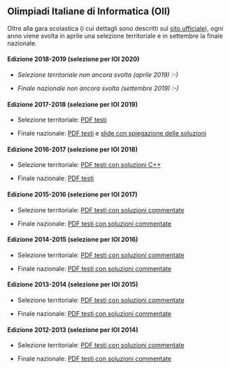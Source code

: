 ## Olimpiadi Italiane di Informatica (OII)
Oltre alla gara scolastica (i cui dettagli sono descritti sul [sito ufficiale](https://www.olimpiadi-informatica.it/)), ogni anno viene svolta in aprile una selezione territoriale e in settembre la finale nazionale.

#### Edizione 2018-2019 (selezione per IOI 2020)

- *Selezione territoriale non ancora svolta (aprile 2019) :-)*

- *Finale nazionale non ancora svolta (settembre 2019) :-)*

#### Edizione 2017-2018 (selezione per IOI 2019)

- Selezione territoriale: [PDF testi](/resources/2018_Territoriali.pdf)

- Finale nazionale: [PDF testi](/resources/2018_Nazionali_testi.pdf) e [slide con spiegazione delle soluzioni](/resources/2018_Nazionali_soluzioni_slide.pdf)

#### Edizione 2016-2017 (selezione per IOI 2018)

- Selezione territoriale: [PDF testi con soluzioni C++](/resources/2017_Territoriali.pdf)

- Finale nazionale: [PDF testi](/resources/2017_Nazionali.pdf)

#### Edizione 2015-2016 (selezione per IOI 2017)

- Selezione territoriale: [PDF testi con soluzioni commentate](/resources/2016_Territoriali.pdf)

- Finale nazionale: [PDF testi con soluzioni commentate](/resources/2016_Nazionali.pdf)

#### Edizione 2014-2015 (selezione per IOI 2016)

- Selezione territoriale: [PDF testi con soluzioni commentate](/resources/2015_Territoriali.pdf)

- Finale nazionale: [PDF testi con soluzioni commentate](/resources/2015_Nazionali.pdf)

#### Edizione 2013-2014 (selezione per IOI 2015)

- Selezione territoriale: [PDF testi con soluzioni commentate](/resources/2014_Territoriali.pdf)

- Finale nazionale: [PDF testi con soluzioni commentate](/resources/2014_Nazionali.pdf)

#### Edizione 2012-2013 (selezione per IOI 2014)

- Selezione territoriale: [PDF testi con soluzioni commentate](/resources/2013_Territoriali.pdf)

- Finale nazionale: [PDF testi con soluzioni commentate](/resources/2013_Nazionali.pdf)



